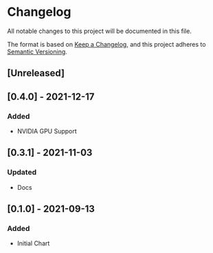 # Changelog
All notable changes to this project will be documented in this file.

The format is based on [Keep a Changelog](https://keepachangelog.com/en/1.0.0/),
and this project adheres to [Semantic Versioning](https://semver.org/spec/v2.0.0.html).

## [Unreleased]

## [0.4.0] - 2021-12-17
### Added
- NVIDIA GPU Support

## [0.3.1] - 2021-11-03
### Updated
- Docs

## [0.1.0] - 2021-09-13
### Added
- Initial Chart


